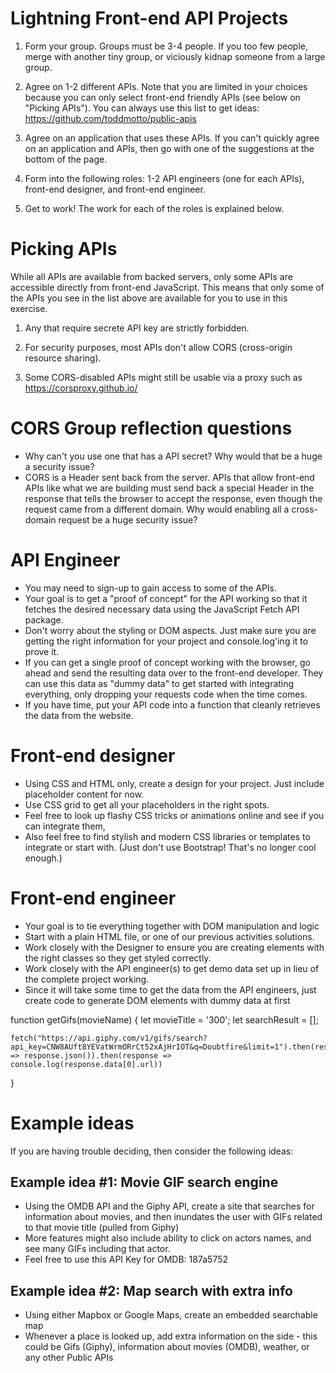 # Lightning Front-end API Projects

1. Form your group. Groups must be 3-4 people. If you too few people, merge
with another tiny group, or viciously kidnap someone from a large group.

2. Agree on 1-2 different APIs. Note that you are limited in your choices
because you can only select front-end friendly APIs (see below on "Picking
APIs"). You can always use this list to get ideas:
https://github.com/toddmotto/public-apis

3. Agree on an application that uses these APIs. If you can't quickly agree on
an application and APIs, then go with one of the suggestions at the bottom of
the page.

4. Form into the following roles: 1-2 API engineers (one for each APIs),
front-end designer, and front-end engineer.

5. Get to work! The work for each of the roles is explained below.





# Picking APIs

While all APIs are available from backed servers, only some APIs are accessible
directly from front-end JavaScript. This means that only some of the APIs you
see in the list above are available for you to use in this exercise.

1. Any that require secrete API key are strictly forbidden.

2. For security purposes, most APIs don't allow CORS (cross-origin resource
sharing).

3. Some CORS-disabled APIs might still be usable via a proxy such as
https://corsproxy.github.io/


# CORS Group reflection questions

- Why can't you use one that has a API secret? Why would that be a huge a
  security issue?
- CORS is a Header sent back from the server. APIs that allow front-end APIs
  like what we are building must send back a special Header in the response
  that tells the browser to accept the response, even though the request came
  from a different domain. Why would enabling all a cross-domain request be a
  huge security issue?



# API Engineer
- You may need to sign-up to gain access to some of the APIs.
- Your goal is to get a "proof of concept" for the API working so that it
  fetches the desired necessary data using the JavaScript Fetch API package.
- Don't worry about the styling or DOM aspects. Just make sure you are getting
  the right information for your project and console.log'ing it to prove it.
- If you can get a single proof of concept working with the browser, go ahead
  and send the resulting data over to the front-end developer.  They can use
  this data as "dummy data" to get started with integrating everything, only
  dropping your requests code when the time comes.
- If you have time, put your API code into a function that cleanly retrieves
  the data from the website.




# Front-end designer
- Using CSS and HTML only, create a design for your project. Just include
  placeholder content for now.
- Use CSS grid to get all your placeholders in the right spots.
- Feel free to look up flashy CSS tricks or animations online and see if you
  can integrate them,
- Also feel free to find stylish and modern CSS libraries or templates to
  integrate or start with. (Just don't use Bootstrap! That's no longer cool
  enough.)



# Front-end engineer
- Your goal is to tie everything together with DOM manipulation and logic
- Start with a plain HTML file, or one of our previous activities solutions.
- Work closely with the Designer to ensure you are creating elements with the
  right classes so they get styled correctly.
- Work closely with the API engineer(s) to get demo data set up in lieu of the
  complete project working.
- Since it will take some time to get the data from the API engineers, just
  create code to generate DOM elements with dummy data at first

function getGifs(movieName) {
    let movieTitle = '300';
    let searchResult = [];

    fetch("https://api.giphy.com/v1/gifs/search?    api_key=CNW8AUft8YEVatWrmORrCt52xAjHrIOT&q=Doubtfire&limit=1").then(response => response.json()).then(response => console.log(response.data[0].url))

}



# Example ideas

If you are having trouble deciding, then consider the following ideas:

## Example idea #1: Movie GIF search engine

- Using the OMDB API and the Giphy API, create a site that searches for
  information about movies, and then inundates the user with GIFs related to
  that movie title (pulled from Giphy)
- More features might also include ability to click on actors names, and see
  many GIFs including that actor.
- Feel free to use this API Key for OMDB: 187a5752


## Example idea #2: Map search with extra info

- Using either Mapbox or Google Maps, create an embedded searchable map
- Whenever a place is looked up, add extra information on the side - this could
  be Gifs (Giphy), information about movies (OMDB), weather, or any other
  Public APIs


